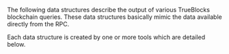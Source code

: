 <!-- markdownlint-disable MD033 MD036 MD041 -->
The following data structures describe the output of various TrueBlocks blockchain queries. These data structures basically mimic the data available directly from the RPC.

Each data structure is created by one or more tools which are detailed below.
